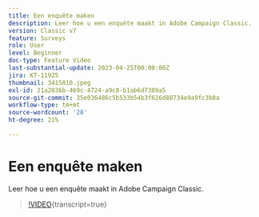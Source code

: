 ```yaml
---
title: Een enquête maken
description: Leer hoe u een enquête maakt in Adobe Campaign Classic.
version: Classic v7
feature: Surveys
role: User
level: Beginner
doc-type: Feature Video
last-substantial-update: 2023-04-25T00:00:00Z
jira: KT-11925
thumbnail: 3415810.jpeg
exl-id: 21a2036b-469c-4724-a9c8-b1ab6d7389a5
source-git-commit: 35e036486c5b533b54b3f626d88734e9a9fc3b8a
workflow-type: tm+mt
source-wordcount: '28'
ht-degree: 21%

---
```


# Een enquête maken

Leer hoe u een enquête maakt in Adobe Campaign Classic.

>[!VIDEO](https://video.tv.adobe.com/v/3415810/?learn=on){transcript=true}
